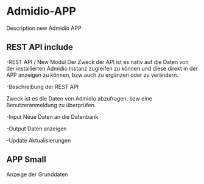# Admidio-APP
Description new Admidio APP
## REST API include 
-REST API / New Modul
Der Zweck der API ist es nativ auf die Daten von der installierten Admidio Instanz zugreifen zu können und 
diese direkt in der APP anzeigen zu können, bzw auch zu ergänzen oder zu verändern. 

-Beschreibung der REST API

Zweck ist es die Daten von Admidio abzufragen, bzw eine Benutzeranmeldung zu überprüfen.

-Input
Neue Daten an die Datenbank

-Output
Daten anzeigen

-Update
Aktualisierungen

## APP Small
Anzeige der Grunddaten
